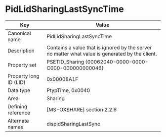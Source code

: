 # PidLidSharingLastSyncTime

| Key | Value |
|---|---|
| Canonical name | PidLidSharingLastSyncTime |
| Description | Contains a value that is ignored by the server no matter what value is generated by the client. |
| Property set | PSETID_Sharing {00062040-0000-0000-C000-000000000046} |
| Property long ID (LID) | 0x00008A1F |
| Data type | PtypTime, 0x0040 |
| Area | Sharing |
| Defining reference | [MS-OXSHARE] section 2.2.6 |
| Alternate names | dispidSharingLastSync |
